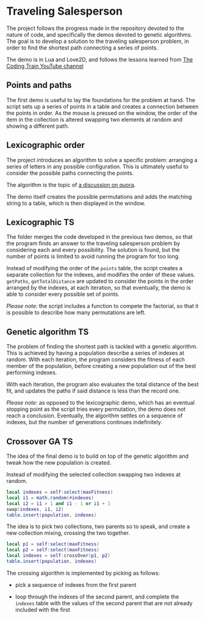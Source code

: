 # Traveling Salesperson

The project follows the progress made in the repository devoted to the nature of code, and specifically the demos devoted to genetic algorithms. The goal is to develop a solution to the traveling salesperson problem, in order to find the shortest path connecting a series of points.

The demo is in Lua and Love2D, and follows the lessons learned from [The Coding Train YouTube channel](https://youtu.be/BAejnwN4Ccw)

## Points and paths

The first demo is useful to lay the foundations for the problem at hand. The script sets up a series of points in a table and creates a connection between the points in order. As the mouse is pressed on the window, the order of the item in the collection is altered swapping two elements at random and showing a different path.

## Lexicographic order

The project introduces an algorithm to solve a specific problem: arranging a series of letters in any possible configuration. This is ultimately useful to consider the possible paths connecting the points.

The algorithm is the topic of [a discussion on quora](https://www.quora.com/How-would-you-explain-an-algorithm-that-generates-permutations-using-lexicographic-ordering).

The demo itself creates the possible permutations and adds the matching string to a table, which is then displayed in the window.

## Lexicographic TS

The folder merges the code developed in the previous two demos, so that the program finds an answer to the traveling salesperson problem by considering each and every possibility. The solution is found, but the number of points is limited to avoid running the program for too long.

Instead of modifying the order of the `points` table, the script creates a separate collection for the indexes, and modifies the order of these values. `getPaths`, `getTotalDistance` are updated to consider the points in the order arranged by the indexes, at each iteration, so that eventually, the demo is able to consider every possible set of points.

_Please note:_ the script includes a function to compete the factorial, so that it is possible to describe how many permutations are left.

## Genetic algorithm TS

The problem of finding the shortest path is tackled with a genetic algorithm. This is achieved by having a population describe a series of indexes at random. With each iteration, the program considers the fitness of each member of the population, before creating a new population out of the best performing indexes.

With each iteration, the program also evaluates the total distance of the best fit, and updates the paths if said distance is less than the record one.

_Please note:_ as opposed to the lexicographic demo, which has an eventual stopping point as the script tries every permutation, the demo does not reach a conclusion. Eventually, the algorithm settles on a sequence of indexes, but the number of generations continues indefinitely.

## Crossover GA TS

The idea of the final demo is to build on top of the genetic algorithm and tweak how the new population is created.

Instead of modifying the selected collection swapping two indexes at random.

```lua
local indexes = self:select(maxFitness)
local i1 = math.random(#indexes)
local i2 = i1 > 1 and i1 - 1 or i1 + 1
swap(indexes, i1, i2)
table.insert(population, indexes)
```

The idea is to pick two collections, two parents so to speak, and create a new collection mixing, crossing the two together.

```lua
local p1 = self:select(maxFitness)
local p2 = self:select(maxFitness)
local indexes = self:crossOver(p1, p2)
table.insert(population, indexes)
```

The crossing algorithm is implemented by picking as follows:

- pick a sequence of indexes from the first parent

- loop through the indexes of the second parent, and complete the `indexes` table with the values of the second parent that are not already included with the first
